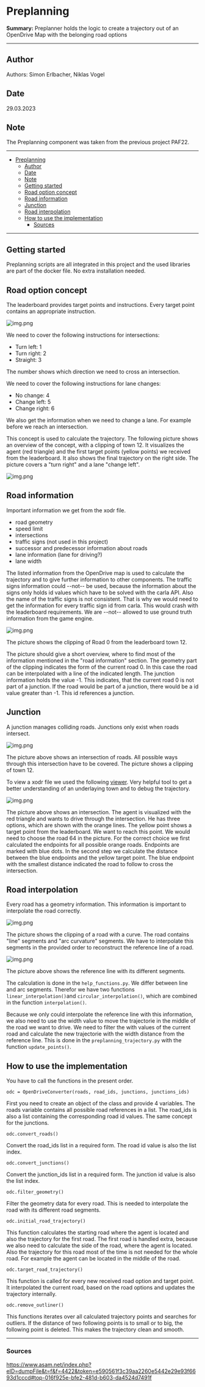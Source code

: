 # Preplanning

**Summary:** Preplanner holds the logic to create a trajectory out of an OpenDrive Map with the belonging road options

---

## Author

Authors: Simon Erlbacher, Niklas Vogel

## Date

29.03.2023

## Note

The Preplanning component was taken from the previous project PAF22.

---
<!-- TOC -->
- [Preplanning](#preplanning)
  - [Author](#author)
  - [Date](#date)
  - [Note](#note)
  - [Getting started](#getting-started)
  - [Road option concept](#road-option-concept)
  - [Road information](#road-information)
  - [Junction](#junction)
  - [Road interpolation](#road-interpolation)
  - [How to use the implementation](#how-to-use-the-implementation)
    - [Sources](#sources)
<!-- TOC -->

---

## Getting started

Preplanning scripts are all integrated in this project and the used libraries are part of the docker file.
No extra installation needed.

## Road option concept

The leaderboard provides target points and instructions. Every target point contains an appropriate instruction.

![img.png](../assets/road_option.png)

We need to cover the following instructions for intersections:

- Turn left: 1
- Turn right: 2
- Straight: 3

The number shows which direction we need to cross an intersection.

We need to cover the following instructions for lane changes:

- No change: 4
- Change left: 5
- Change right: 6

We also get the information when we need to change a lane. For example before we reach an intersection.

This concept is used to calculate the trajectory. The following picture shows an overview of the concept, with a
clipping of town 12. It visualizes the agent (red triangle) and the first target points (yellow points) we received
from the leaderboard. It also shows the final trajectory on the right side. The picture covers a "turn right" and
a lane "change left".

![img.png](../assets/road_options_concept.png)

## Road information

Important information we get from the xodr file.

- road geometry
- speed limit
- intersections
- traffic signs (not used in this project)
- successor and predecessor information about roads
- lane information (lane for driving?)
- lane width

The listed information from the OpenDrive map is used to calculate the trajectory and to give further information
to other components. The traffic signs information could --not-- be used, because the information about the signs
only holds id values which have to be solved with the carla API. Also the name of the traffic signs is not consistent.
That is why we would need to get the information for every traffic sign id from carla. This would crash with the
leaderboard requirements. We are --not-- allowed to use ground truth information from the game engine.

![img.png](../assets/Road0_cutout.png)

The picture shows the clipping of Road 0 from the leaderboard town 12.

The picture should give a short overview, where to find most of the information mentioned in the "road information"
section. The geometry part of the clipping indicates the form of the current road 0. In this case the road can
be interpolated with a line of the indicated length.
The junction information holds the value -1. This indicates, that the current road 0 is not part of a junction.
If the road would be part of a junction, there would be a id value greater than -1. This id references a junction.

## Junction

A junction manages colliding roads. Junctions only exist when roads intersect.

![img.png](../assets/junction.png)

The picture above shows an intersection of roads. All possible ways through this intersection have to be covered.
The picture shows a clipping of town 12.

To view a xodr file we used the following [viewer](https://odrviewer.io/). Very helpful tool to get a better
understanding of an underlaying town and to debug the trajectory.

![img.png](../assets/intersection_2.png)

The picture above shows an intersection. The agent is visualized with the red triangle and wants to drive through
the intersection. He has three options, which are shown with the orange lines. The yellow point shows a target point
from the leaderboard. We want to reach this point.
We would need to choose the road 64 in the picture. For the correct choice we first calculated the endpoints for
all possible orange roads. Endpoints are marked with blue dots. In the second step we calculate the distance between
the blue endpoints and the yellow target point. The blue endpoint with the smallest distance indicated the road to
follow to cross the intersection.

## Road interpolation

Every road has a geometry information. This information is important to interpolate the road correctly.

![img.png](../assets/reference_xodr.png)

The picture shows the clipping of a road with a curve. The road contains "line" segments and "arc curvature" segments.
We have to interpolate this segments in the provided order to reconstruct the reference line of a road.

![img.png](../assets/reference.png)

The picture above shows the reference line with its different segments.

The calculation is done in the `help_functions.py`. We differ between line and arc segments.
Therefor we have two functions `linear_interpolation()`and `circular_interpolation()`, which are combined in the
function `interpolation()`.

Because we only could interpolate the reference line with this information, we also need to use the width value to
move the trajectorie in the middle of the road we want to drive. We need to filter the with values of the current road
and calculate the new trajectorie with the width distance from the reference line.
This is done in the `preplanning_trajectory.py` with the function `update_points()`.

## How to use the implementation

You have to call the functions in the present order.

`odc = OpenDriveConverter(roads, road_ids, junctions, junctions_ids)`

First you need to create an object of the class and provide 4 variables. The roads variable contains all possible road
references in a list. The road_ids is also a list containing the corresponding road id values. The same concept for
the junctions.

`odc.convert_roads()`

Convert the road_ids list in a required form. The road id value is also the list index.

`odc.convert_junctions()`

Convert the junction_ids list in a required form. The junction id value is also the list index.

`odc.filter_geometry()`

Filter the geometry data for every road. This is needed to interpolate the road with its different road segments.

`odc.initial_road_trajectory()`

This function calculates the starting road where the agent is located and also the trajectory for the first road.
The first road is handled extra, because we also need to calculate the side of the road, where the agent is located.
Also the trajectory for this road most of the time is not needed for the whole road. For example the agent can
be located in the middle of the road.

`odc.target_road_trajectory()`

This function is called for every new received road option and target point. It interpolated the current road, based
on the road options and updates the trajectory internally.

`odc.remove_outliner()`

This functions iterates over all calculated trajectory points and searches for outliers. If the distance of
two following points is to small or to big, the following point is deleted. This makes the trajectory clean and smooth.

---

### Sources

<https://www.asam.net/index.php?eID=dumpFile&t=f&f=4422&token=e590561f3c39aa2260e5442e29e93f6693d1cccd#top-016f925e-bfe2-481d-b603-da4524d7491f>
